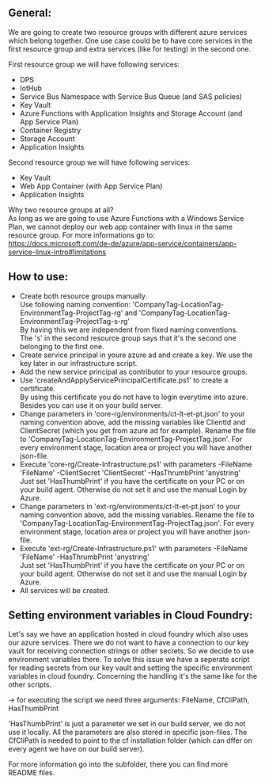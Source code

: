 ## General:  
We are going to create two resource groups with different azure services which belong together. One use case could be to have core services in the first resource group and extra services (like for testing) in the second one.
  
  
First resource group we will have following services:  
- DPS
- IotHub
- Service Bus Namespace with Service Bus Queue (and SAS policies)
- Key Vault
- Azure Functions with Application Insights and Storage Account (and App Service Plan) 
- Container Registry
- Storage Account
- Application Insights
  
  
Second resource group we will have following services: 
- Key Vault
- Web App Container (with App Service Plan)
- Application Insights
  
  
Why two resource groups at all?  
As long as we are going to use Azure Functions with a Windows Service Plan, we cannot deploy our web app container with linux in the same resource group. For more informations go to: https://docs.microsoft.com/de-de/azure/app-service/containers/app-service-linux-intro#limitations


## How to use:
- Create both resource groups manually.  
  Use following naming convention: 'CompanyTag-LocationTag-EnvironmentTag-ProjectTag-rg' and 'CompanyTag-LocationTag-EnvironmentTag-ProjectTag-s-rg'  
  By having this we are independent from fixed naming conventions.  
  The 's' in the second resource group says that it's the second one belonging to the first one. 
- Create service principal in youre azure ad and create a key. We use the key later in our infrastructure script. 
- Add the new service principal as contributor to your resource groups.
- Use 'createAndApplyServicePrincipalCertificate.ps1' to create a certificate.   
By using this certificate you do not have to login everytime into  azure. Besides you can use it on your build server.
- Change parameters in 'core-rg/environments/ct-lt-et-pt.json' to your naming convention above, add the missing variables like ClientId and ClientSecret (which you get from azure ad for example). Rename the file to 'CompanyTag-LocationTag-EnvironmentTag-ProjectTag.json'. For every environment stage, location area or project you will have another json-file. 
- Execute 'core-rg/Create-Infrastructure.ps1' with parameters -FileName 'FileName' -ClientSecret 'ClientSecret' -HasThrumbPrint 'anystring'  
  Just set 'HasThumbPrint' if you have the certificate on your PC or on your build agent. Otherwise do not set it and use the manual Login by Azure.
- Change parameters in 'ext-rg/environments/ct-lt-et-pt.json' to your naming convention above, add the missing variables. Rename the file to 'CompanyTag-LocationTag-EnvironmentTag-ProjectTag.json'. For every environment stage, location area or project you will have another json-file. 
- Execute 'ext-rg/Create-Infrastructure.ps1' with parameters -FileName 'FileName' -HasThrumbPrint 'anystring'  
  Just set 'HasThumbPrint' if you have the certificate on your PC or on your build agent. Otherwise do not set it and use the manual Login by Azure.
- All services will be created.


## Setting environment variables in Cloud Foundry:  
Let's say we have an application hosted in cloud foundry which also uses our azure services. There we do not want to have a connection to our key vault for receiving connection strings or other secrets. So we decide to use environment variables there. To solve this issue we have a seperate script for reading secrets from our key vault and setting the specific environment variables in cloud foundry. Concerning the handling it's the same like for the other scripts.

-> for executing the script we need three arguments: FileName, CfCliPath, HasThumbPrint

'HasThumbPrint' is just a parameter we set in our build server, we do not use it locally. All the parameters are also stored in specific json-files. The CfCliPath is needed to point to the cf installation folder (which can dffer on every agent we have on our build server). 


For more information go into the subfolder, there you can find more README files. 